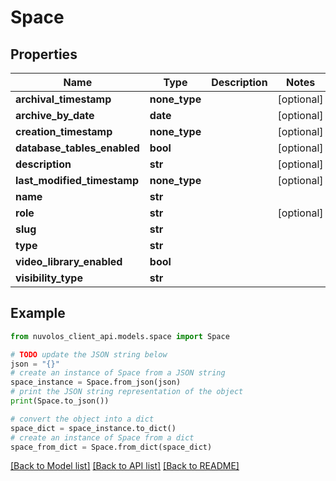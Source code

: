 # Space


## Properties

Name | Type | Description | Notes
------------ | ------------- | ------------- | -------------
**archival_timestamp** | **none_type** |  | [optional] 
**archive_by_date** | **date** |  | [optional] 
**creation_timestamp** | **none_type** |  | [optional] 
**database_tables_enabled** | **bool** |  | [optional] 
**description** | **str** |  | [optional] 
**last_modified_timestamp** | **none_type** |  | [optional] 
**name** | **str** |  | 
**role** | **str** |  | [optional] 
**slug** | **str** |  | 
**type** | **str** |  | 
**video_library_enabled** | **bool** |  | 
**visibility_type** | **str** |  | 

## Example

```python
from nuvolos_client_api.models.space import Space

# TODO update the JSON string below
json = "{}"
# create an instance of Space from a JSON string
space_instance = Space.from_json(json)
# print the JSON string representation of the object
print(Space.to_json())

# convert the object into a dict
space_dict = space_instance.to_dict()
# create an instance of Space from a dict
space_from_dict = Space.from_dict(space_dict)
```
[[Back to Model list]](../README.md#documentation-for-models) [[Back to API list]](../README.md#documentation-for-api-endpoints) [[Back to README]](../README.md)


